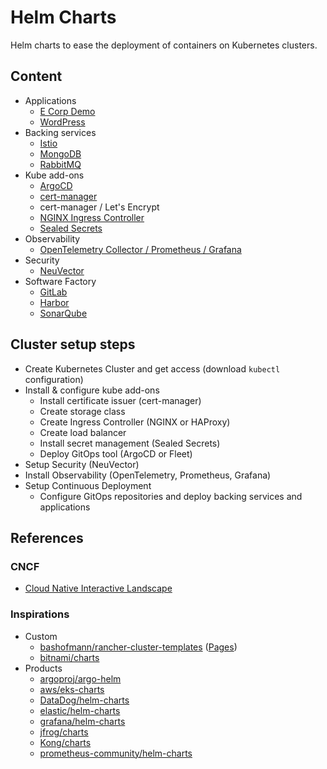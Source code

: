 # Helm Charts

Helm charts to ease the deployment of containers on Kubernetes clusters.

## Content

* Applications
  * [E Corp Demo](./charts/applications/ecorp-demo/README.md)
  * [WordPress](./charts/applications/wordpress/README.md)
* Backing services
  * [Istio](./charts/backing-services/istio/README.md)
  * [MongoDB](./charts/backing-services/mongodb/README.md)
  * [RabbitMQ](./charts/backing-services/rabbitmq/README.md)
* Kube add-ons
  * [ArgoCD](./charts/kube-addons/argocd/README.md)
  * [cert-manager](./charts/kube-addons/cert-manager/README.md)
  * cert-manager / Let's Encrypt
  * [NGINX Ingress Controller](./charts/kube-addons/ingress-nginx/README.md)
  * [Sealed Secrets](./charts/kube-addons/sealed-secrets/README.md)
* Observability
  * [OpenTelemetry Collector / Prometheus / Grafana](./charts/observability/otel-prometheus-grafana/README.md)
* Security
  * [NeuVector](./charts/security/neuvector/README.md)
* Software Factory
  * [GitLab](./charts/software-factory/gitlab/README.md)
  * [Harbor](./charts/software-factory/harbor/README.md)
  * [SonarQube](./charts/software-factory/sonarqube/README.md)

## Cluster setup steps

* Create Kubernetes Cluster and get access (download `kubectl` configuration)
* Install & configure kube add-ons
  * Install certificate issuer (cert-manager)
  * Create storage class
  * Create Ingress Controller (NGINX or HAProxy)
  * Create load balancer
  * Install secret management (Sealed Secrets)
  * Deploy GitOps tool (ArgoCD or Fleet)
* Setup Security (NeuVector)
* Install Observability (OpenTelemetry, Prometheus, Grafana)
* Setup Continuous Deployment
  * Configure GitOps repositories and deploy backing services and applications

## References

### CNCF

* [Cloud Native Interactive Landscape](https://landscape.cncf.io/)

### Inspirations

* Custom
  * [bashofmann/rancher-cluster-templates](https://github.com/bashofmann/rancher-cluster-templates) ([Pages](https://bashofmann.github.io/rancher-cluster-templates/))
  * [bitnami/charts](https://github.com/bitnami/charts)
* Products
  * [argoproj/argo-helm](https://github.com/argoproj/argo-helm)
  * [aws/eks-charts](https://github.com/aws/eks-charts)
  * [DataDog/helm-charts](https://github.com/DataDog/helm-charts)
  * [elastic/helm-charts](https://github.com/elastic/helm-charts)
  * [grafana/helm-charts](https://github.com/grafana/helm-charts)
  * [jfrog/charts](https://github.com/jfrog/charts)
  * [Kong/charts](https://github.com/Kong/charts)
  * [prometheus-community/helm-charts](https://github.com/prometheus-community/helm-charts)
